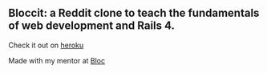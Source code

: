 ## Bloccit: a Reddit clone to teach the fundamentals of web development and Rails 4.

Check it out on [heroku](https://bloccit-sisson.herokuapp.com/)

Made with my mentor at [Bloc](http://bloc.io)
